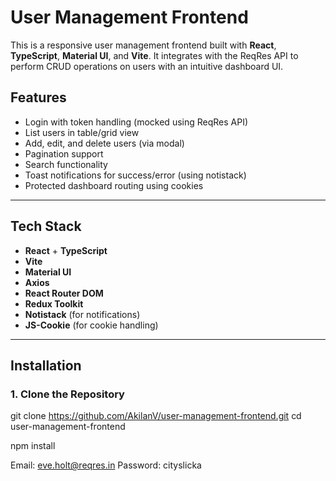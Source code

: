# User Management Frontend

This is a responsive user management frontend built with **React**, **TypeScript**, **Material UI**, and **Vite**. It integrates with the ReqRes API to perform CRUD operations on users with an intuitive dashboard UI.

## Features

- Login with token handling (mocked using ReqRes API)
- List users in table/grid view
- Add, edit, and delete users (via modal)
- Pagination support
- Search functionality
- Toast notifications for success/error (using notistack)
- Protected dashboard routing using cookies

---

## Tech Stack

- **React** + **TypeScript**
- **Vite**
- **Material UI**
- **Axios**
- **React Router DOM**
- **Redux Toolkit**
- **Notistack** (for notifications)
- **JS-Cookie** (for cookie handling)

---
## Installation

### 1. Clone the Repository

git clone https://github.com/AkilanV/user-management-frontend.git
cd user-management-frontend

npm install

Email: eve.holt@reqres.in
Password: cityslicka
